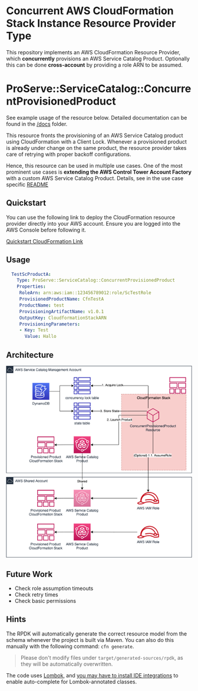 # Concurrent AWS CloudFormation Stack Instance Resource Provider Type

This repository implements an AWS CloudFormation Resource Provider,
which **concurrently** provisions an AWS Service Catalog Product.
Optionally this can be done **cross-account** by providing a role ARN to be assumed.

# ProServe::ServiceCatalog::ConcurrentProvisionedProduct

See example usage of the resource below. Detailed documentation can be found in the [/docs](docs) folder.

This resource fronts the provisioning of an AWS Service Catalog product using CloudFormation with a Client Lock.
Whenever a provisioned product is already under change on the same product, the resource provider takes care of retrying with proper backoff configurations.

Hence, this resource can be used in multiple use cases. One of the most prominent use cases is **extending the AWS Control Tower Account Factory** with a custom AWS Service Catalog Product.
Details, see in the use case specific [README](control-tower-sc-extension/README.md)

## Quickstart

You can use the following link to deploy the CloudFormation resource provider directly into your AWS account. Ensure you are logged into the AWS Console before following it.

[Quickstart CloudFormation Link](https://console.aws.amazon.com/cloudformation/home?region=eu-west-1#/stacks/new?templateURL=https:%2F%2Fs3.amazonaws.com%2Faws-enterprise-jumpstart%2Faws-concurrent-provisioned-product%2Fcfn-provider-registration.yaml)

## Usage

```yaml
  TestScProductA:
    Type: ProServe::ServiceCatalog::ConcurrentProvisionedProduct
    Properties:
     RoleArn: arn:aws:iam::123456789012:role/ScTestRole
     ProvisionedProductName: CfnTestA
     ProductName: test
     ProvisioningArtifactName: v1.0.1
     OutputKey: CloudformationStackARN
     ProvisioningParameters:
     - Key: Test
       Value: Hallo
```

## Architecture

![architecture-diagram](doc_assets/architecture.png)

## Future Work

* Check role assumption timeouts
* Check retry times
* Check basic permissions

## Hints

The RPDK will automatically generate the correct resource model from the schema whenever the project is built via Maven. You can also do this manually with the following command: `cfn generate`.

> Please don't modify files under `target/generated-sources/rpdk`, as they will be automatically overwritten.

The code uses [Lombok](https://projectlombok.org/), and [you may have to install IDE integrations](https://projectlombok.org/setup/overview) to enable auto-complete for Lombok-annotated classes.
